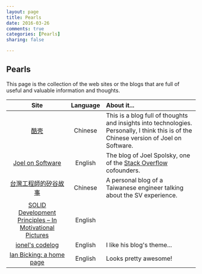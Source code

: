 ```yaml
---
layout: page
title: Pearls
date: 2016-03-26
comments: true
categories: [Pearls]
sharing: false

---
```


## Pearls

This page is the collection of the web sites or the blogs that are full of useful and valuable information and thoughts.

| Site | Language | About it... |
|:----:|:--------:|:-----------|
|[酷壳](http://coolshell.cn/)| Chinese | This is a blog full of thoughts and insights into technologies. Personally, I think this is of the Chinese version of Joel on Software. |
| [Joel on Software](http://www.joelonsoftware.com/) | English | The blog of Joel Spolsky, one of the [Stack Overflow](http://stackoverflow.com/) cofounders. |
|[台灣工程師的矽谷故事](http://winston-zh.attlin.com/)| Chinese | A personal blog of a Taiwanese engineer talking about the SV experience.|
|[SOLID Development Principles – In Motivational Pictures](https://lostechies.com/derickbailey/2009/02/11/solid-development-principles-in-motivational-pictures/)| English | |
|[ionel's codelog](https://blog.ionelmc.ro/)| English | I like his blog's theme... |
|[Ian Bicking: a home page](http://www.ianbicking.org/)| English | Looks pretty awesome! |
